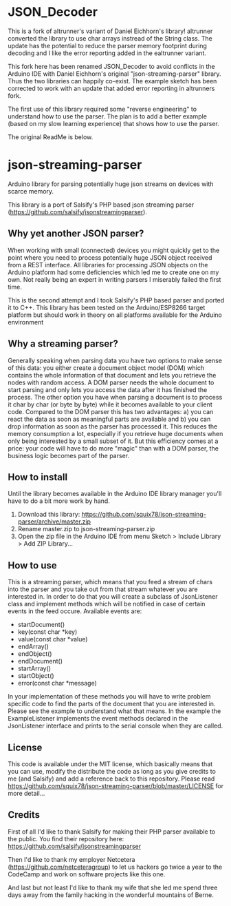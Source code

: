 # JSON_Decoder

This is a fork of altrunner's variant of Daniel Eichhorn's library! altrunner converted the library to use char arrays instread of the String class. The update has the potential to reduce the parser memory footprint during decoding and I like the error reporting added in the ealtrunner variant.

This fork here has been renamed JSON_Decoder to avoid conflicts in the Arduino IDE with Daniel Eichhorn's original "json-streaming-parser" library. Thus the two libraries can happily co-exist. The example sketch has been corrected to work with an update that added error reporting in altrunners fork.

The first use of this library required some "reverse engineering" to understand how to use the parser. The plan is to add a better example (based on my slow learning experience) that shows how to use the parser.

The original ReadMe is below.

# json-streaming-parser
Arduino library for parsing potentially huge json streams on devices with scarce memory.

This library is a port of Salsify's PHP based json streaming parser (https://github.com/salsify/jsonstreamingparser).

## Why yet another JSON parser?

When working with small (connected) devices you might quickly get to the point where you need to process potentially huge JSON object received from a REST interface.
All libraries for processing JSON objects on the Arduino platform had some deficiencies which led me to create one on my own.
Not really being an expert in writing parsers I miserably failed the first time. 

This is the second attempt and I took Salsify's PHP based parser and ported it to C++. 
This library has been tested on the Arduino/ESP8266 target platform but should work in theory on all platforms available for the Arduino environment

## Why a streaming parser?

Generally speaking when parsing data you have two options to make sense of this data: 
you either create a document object model (DOM) which contains the whole information of that document and lets you retrieve the
nodes with random access. A DOM parser needs the whole document to start parsing and only lets you access the data
after it has finished the process.
The other option you have when parsing a document is to process it char by char (or byte by byte) while it becomes
available to your client code. Compared to the DOM parser this has two advantages: a) you can react
the data as soon as meaningful parts are available and b) you can drop information as soon as the parser has processed
it. This reduces the memory consumption a lot, especially if you retrieve huge documents when only being interested
by a small subset of it. But this efficiency comes at a price: your code will have to do more "magic" than with a
DOM parser, the business logic becomes part of the parser.

## How to install

Until the library becomes available in the Arduino IDE library manager you'll have to do a bit more work by hand.
1) Download this library: https://github.com/squix78/json-streaming-parser/archive/master.zip
2) Rename master.zip to json-streaming-parser.zip
3) Open the zip file in the Arduino IDE from menu Sketch > Include Library > Add ZIP Library...

## How to use

This is a streaming parser, which means that you feed a stream of chars into the parser and you take out from that
stream whatever you are interested in. In order to do that you will create a subclass of JsonListener class and
implement methods which will be notified in case of certain events in the feed occure. Available events are:

 * startDocument()
 * key(const char *key)
 * value(const char *value)
 * endArray()
 * endObject()
 * endDocument()
 * startArray()
 * startObject()
 * error(const char *message)

In your implementation of these methods you will have to write problem specific code to find the parts of the document that you are interested in. Please see the example to understand what that means. In the example the ExampleListener implements the event methods declared in the JsonListener interface and prints to the serial console when they are called.

## License

This code is available under the MIT license, which basically means that you can use, modify the distribute the code as long as you give credits to me (and Salsify) and add a reference back to this repository. Please read https://github.com/squix78/json-streaming-parser/blob/master/LICENSE for more detail...

## Credits

First of all I'd like to thank Salsify for making their PHP parser available to the public. You find their repository here: https://github.com/salsify/jsonstreamingparser

Then I'd like to thank my employer Netcetera (https://github.com/netceteragroup) to let us hackers go twice a year to the CodeCamp and work on software projects like this one.

And last but not least I'd like to thank my wife that she led me spend three days away from the family hacking in the wonderful mountains of Berne.
